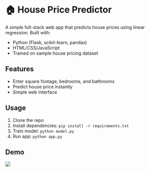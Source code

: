 # 🏠 House Price Predictor

A simple full-stack web app that predicts house prices using linear regression. Built with:

- Python (Flask, scikit-learn, pandas)
- HTML/CSS/JavaScript
- Trained on sample house pricing dataset

## Features

- Enter square footage, bedrooms, and bathrooms
- Predict house price instantly
- Simple web interface

## Usage

1. Clone the repo
2. Install dependencies: `pip install -r requirements.txt`
3. Train model: `python model.py`
4. Run app: `python app.py`

## Demo

![](screenshot.png)
